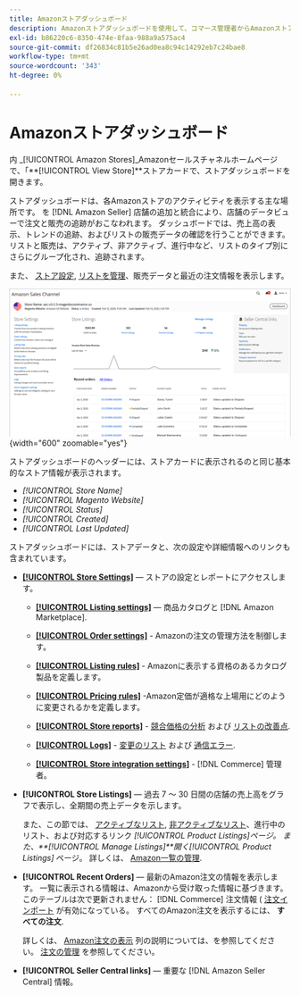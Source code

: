 ```yaml
---
title: Amazonストアダッシュボード
description: Amazonストアダッシュボードを使用して、コマース管理者からAmazonストアのアクティビティを表示します。
exl-id: b86220c6-8350-474e-8faa-988a9a575ac4
source-git-commit: df26834c81b5e26ad0ea8c94c14292eb7c24bae8
workflow-type: tm+mt
source-wordcount: '343'
ht-degree: 0%

---
```


# Amazonストアダッシュボード

内 _[!UICONTROL Amazon Stores]_Amazonセールスチャネルホームページで、「**[!UICONTROL View Store]**ストアカードで、ストアダッシュボードを開きます。

ストアダッシュボードは、各Amazonストアのアクティビティを表示する主な場所です。 を [!DNL Amazon Seller] 店舗の追加と統合により、店舗のデータビューで注文と販売の追跡がおこなわれます。 ダッシュボードでは、売上高の表示、トレンドの追跡、およびリストの販売データの確認を行うことができます。 リストと販売は、アクティブ、非アクティブ、進行中など、リストのタイプ別にさらにグループ化され、追跡されます。

また、 [ストア設定](./ob-store-review.md), [リストを管理](./managing-product-listings.md)、販売データと最近の注文情報を表示します。

![Amazon Store ダッシュボード](assets/amazon-store-dashboard.png){width="600" zoomable="yes"}

ストアダッシュボードのヘッダーには、ストアカードに表示されるのと同じ基本的なストア情報が表示されます。

- _[!UICONTROL Store Name]_
- _[!UICONTROL Magento Website]_
- _[!UICONTROL Status]_
- _[!UICONTROL Created]_
- _[!UICONTROL Last Updated]_

ストアダッシュボードには、ストアデータと、次の設定や詳細情報へのリンクも含まれています。

- [**[!UICONTROL Store Settings]**](./ob-store-review.md)  — ストアの設定とレポートにアクセスします。

   - [**[!UICONTROL Listing settings]**](./listing-settings.md)  — 商品カタログと [!DNL Amazon Marketplace].

   - [**[!UICONTROL Order settings]**](./order-settings.md) - Amazonの注文の管理方法を制御します。

   - [**[!UICONTROL Listing rules]**](./listing-rules.md) - Amazonに表示する資格のあるカタログ製品を定義します。

   - [**[!UICONTROL Pricing rules]**](./pricing-products.md) -Amazon定価が適格な上場用にどのように変更されるかを定義します。

   - [**[!UICONTROL Store reports]**](./amazon-logs-reports.md) - [競合価格の分析](./competitive-price-analysis.md) および [リストの改善点](./listing-improvements.md).

   - [**[!UICONTROL Logs]**](./amazon-logs-reports.md) - [変更のリスト](./listing-changes-log.md) および [通信エラー](./communication-errors-log.md).

   - [**[!UICONTROL Store integration settings]**](./store-integration-settings.md) - [!DNL Commerce] 管理者。

- **[!UICONTROL Store Listings]**  — 過去 7 ～ 30 日間の店舗の売上高をグラフで表示し、全期間の売上データを示します。

   また、この節では、 [アクティブなリスト](./active-listings.md), [非アクティブなリスト](./inactive-listings.md)、進行中のリスト、および対応するリンク _[!UICONTROL Product Listings]_ページ。 また、**[!UICONTROL Manage Listings]**開く_[!UICONTROL Product Listings]_ ページ。 詳しくは、 [Amazon一覧の管理](./managing-product-listings.md).

- **[!UICONTROL Recent Orders]**  — 最新のAmazon注文の情報を表示します。 一覧に表示される情報は、Amazonから受け取った情報に基づきます。 このテーブルは次で更新されません： [!DNL Commerce] 注文情報 ( [注文インポート](./order-settings.md) が有効になっている。 すべてのAmazon注文を表示するには、 **すべての注文**.

   詳しくは、 [Amazon注文の表示](./amazon-orders-all.md) 列の説明については、を参照してください。 [注文の管理](./managing-orders.md) を参照してください。

- **[!UICONTROL Seller Central links]**  — 重要な [!DNL Amazon Seller Central] 情報。
